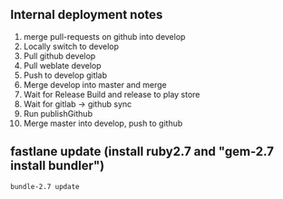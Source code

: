 ## Internal deployment notes

  1. merge pull-requests on github into develop
  2. Locally switch to develop
  3. Pull github develop
  4. Pull weblate develop
  5. Push to develop gitlab
  6. Merge develop into master and merge
  7. Wait for Release Build and release to play store
  8. Wait for gitlab -> github sync
  9. Run publishGithub
 10. Merge master into develop, push to github


## fastlane update (install ruby2.7 and "gem-2.7 install bundler")
```
bundle-2.7 update
```